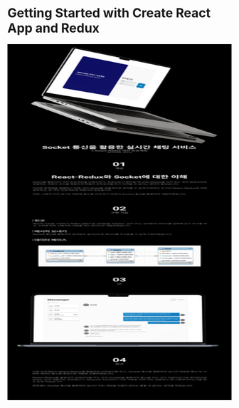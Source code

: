 # Getting Started with Create React App and Redux

<img style="float: left;" src="https://github.com/itsjh1242/itsjh1242/blob/main/src/img/messenger-prime.png" width="700" height="800"/>

